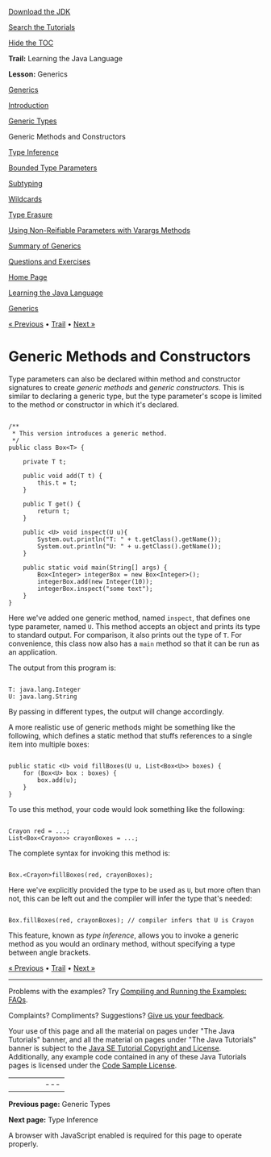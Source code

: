[Download
the JDK](http://java.sun.com/javase/6/download.jsp)
  
[Search the
Tutorials](../../search.html)
  
[Hide the TOC](javascript:toggleLeft())

**Trail:** Learning the Java Language
  
**Lesson:** Generics

[Generics](index.html)

[Introduction](generics.html)

[Generic Types](gentypes.html)

Generic Methods and Constructors

[Type Inference](gentypeinference.html)

[Bounded Type Parameters](bounded.html)

[Subtyping](subtyping.html)

[Wildcards](wildcards.html)

[Type Erasure](erasure.html)

[Using Non-Reifiable Parameters with Varargs Methods](non-reifiable-varargs-type.html)

[Summary of Generics](summarygenerics.html)

[Questions and Exercises](QandE/generics-questions.html)

[Home Page](../../index.html)
>
[Learning the Java Language](../index.html)
>
[Generics](index.html)

[« Previous](gentypes.html) • [Trail](../TOC.html) • [Next »](gentypeinference.html)

# Generic Methods and Constructors

Type parameters can also be declared within method and constructor signatures to create
*generic methods* and *generic constructors*.
This is similar to declaring a generic type, but the type parameter's scope is limited to the method or constructor in which it's declared.

```

/**
 * This version introduces a generic method.
 */
public class Box<T> {

    private T t;          

    public void add(T t) {
        this.t = t;
    }

    public T get() {
        return t;
    }

    public <U> void inspect(U u){
        System.out.println("T: " + t.getClass().getName());
        System.out.println("U: " + u.getClass().getName());
    }

    public static void main(String[] args) {
        Box<Integer> integerBox = new Box<Integer>();
        integerBox.add(new Integer(10));
        integerBox.inspect("some text");
    }
}

```

Here we've added one generic method, named `inspect`, that defines one type parameter, named `U`.
This method accepts an object and prints its type to standard output. For comparison,
it also prints out the type of `T`.
For convenience, this class now also has a `main` method so that
it can be run as an application.

The output from this program is:

```

T: java.lang.Integer
U: java.lang.String

```

By passing in different types, the output will change accordingly.

A more realistic use of generic methods might be something like the following, which
defines a static method that stuffs references to a single item
into multiple boxes:

```

public static <U> void fillBoxes(U u, List<Box<U>> boxes) {
    for (Box<U> box : boxes) {
        box.add(u);
    }
}

```

To use this method, your code would look something like the following:

```

Crayon red = ...;
List<Box<Crayon>> crayonBoxes = ...;

```

The complete syntax for invoking this method is:

```

Box.<Crayon>fillBoxes(red, crayonBoxes);

```

Here we've explicitly provided the type to be used as `U`, but more often than not, this can be left out and the compiler will infer the type that's needed:

```

Box.fillBoxes(red, crayonBoxes); // compiler infers that U is Crayon

```

This feature, known as *type inference*,
allows you to invoke a generic method as you would an ordinary method,
without specifying a type between angle brackets.

[« Previous](gentypes.html)
•
[Trail](../TOC.html)
•
[Next »](gentypeinference.html)

---

Problems with the examples? Try [Compiling and Running
the Examples: FAQs](../../information/run-examples.html).
  
Complaints? Compliments? Suggestions? [Give
us your feedback](http://download.oracle.com/javase/feedback.html).

Your use of this page and all the material on pages under "The Java Tutorials" banner,
and all the material on pages under "The Java Tutorials" banner is subject to the [Java SE Tutorial Copyright
and License](../../information/license.html).
Additionally, any example code contained in any of these Java
Tutorials pages is licensed under the
[Code
Sample License](http://developers.sun.com/license/berkeley_license.html).

|  |  |  |  |  |
| --- | --- | --- | --- | --- |
| |  |  | | --- | --- | | duke image | Oracle logo | | [About Oracle](http://www.oracle.com/us/corporate/index.html) | [Oracle Technology Network](http://www.oracle.com/technology/index.html) | [Terms of Service](https://www.samplecode.oracle.com/servlets/CompulsoryClickThrough?type=TermsOfService) | Copyright © 1995, 2011 Oracle and/or its affiliates. All rights reserved. |

**Previous page:** Generic Types
  
**Next page:** Type Inference




A browser with JavaScript enabled is required for this page to operate properly.
